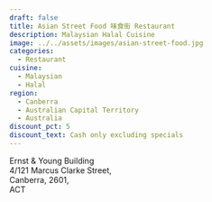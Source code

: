 ```yaml
---
draft: false
title: Asian Street Food 味食街 Restaurant
description: Malaysian Halal Cuisine
image: ../../assets/images/asian-street-food.jpg
categories:
  - Restaurant
cuisine:
  - Malaysian
  - Halal
region:
  - Canberra
  - Australian Capital Territory
  - Australia
discount_pct: 5
discount_text: Cash only excluding specials
---
```

Ernst & Young Building\
4/121 Marcus Clarke Street,\
Canberra, 2601,\
ACT
